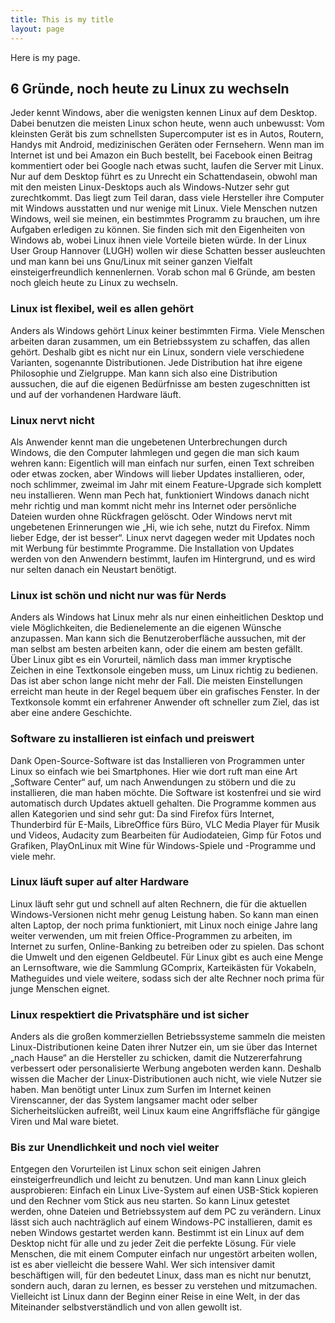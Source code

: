 ```yaml
---
title: This is my title
layout: page
---
```


Here is my page.

## 6 Gründe, noch heute zu Linux zu wechseln

Jeder kennt Windows, aber die wenigsten kennen Linux auf dem Desktop. Dabei benutzen 
die meisten Linux schon heute, wenn auch unbewusst: Vom kleinsten Gerät bis zum 
schnellsten Supercomputer ist es in Autos, Routern, Handys mit Android, medizinischen 
Geräten oder Fernsehern. Wenn man im Internet ist und bei Amazon ein Buch bestellt, 
bei Facebook einen Beitrag kommentiert oder bei Google nach etwas sucht, laufen die 
Server mit Linux. Nur auf dem Desktop führt es zu Unrecht ein Schattendasein, obwohl 
man mit den meisten Linux-Desktops auch als Windows-Nutzer sehr gut zurechtkommt. 
Das liegt zum Teil daran, dass viele Hersteller ihre Computer mit Windows ausstatten 
und nur wenige mit Linux. Viele Menschen nutzen Windows, weil sie meinen, ein bestimmtes 
Programm zu brauchen, um ihre Aufgaben erledigen zu können. Sie finden sich mit 
den Eigenheiten von Windows ab, wobei Linux ihnen viele Vorteile bieten würde. In 
der Linux User Group Hannover (LUGH) wollen wir diese Schatten besser ausleuchten 
und man kann bei uns Gnu/Linux mit seiner ganzen Vielfalt einsteigerfreundlich 
kennenlernen. Vorab schon mal 6 Gründe, am besten noch gleich heute zu Linux zu 
wechseln.

### Linux ist flexibel, weil es allen gehört
Anders als Windows gehört Linux keiner bestimmten Firma. Viele Menschen arbeiten daran zusammen, um ein Betriebssystem zu schaffen, das allen gehört. Deshalb gibt es nicht nur ein Linux, sondern viele verschiedene Varianten, sogenannte Distributionen. Jede Distribution hat ihre eigene Philosophie und Zielgruppe. Man kann sich also eine Distribution aussuchen, die auf die eigenen Bedürfnisse am besten zugeschnitten ist und auf der vorhandenen Hardware läuft.

### Linux nervt nicht
Als Anwender kennt man die ungebetenen Unterbrechungen durch Windows, die den Computer lahmlegen und gegen die man sich kaum wehren kann: Eigentlich will man einfach nur surfen, einen Text schreiben oder etwas zocken, aber Windows will lieber Updates installieren, oder, noch schlimmer, zweimal im Jahr mit einem Feature-Upgrade sich komplett neu installieren. Wenn man Pech hat, funktioniert Windows danach nicht mehr richtig und man kommt nicht mehr ins Internet oder persönliche Dateien wurden ohne Rückfragen gelöscht. Oder Windows nervt mit ungebetenen Erinnerungen wie „Hi, wie ich sehe, nutzt du Firefox. Nimm lieber Edge, der ist besser“. Linux nervt dagegen weder mit Updates noch mit Werbung für bestimmte Programme. Die Installation von Updates werden von den Anwendern bestimmt, laufen im Hintergrund, und es wird nur selten danach ein Neustart benötigt.

### Linux ist schön und nicht nur was für Nerds
Anders als Windows hat Linux mehr als nur einen einheitlichen Desktop und viele Möglichkeiten, die Bedienelemente an die eigenen Wünsche anzupassen. Man kann sich die Benutzeroberfläche aussuchen, mit der man selbst am besten arbeiten kann, oder die einem am besten gefällt. Über Linux gibt es ein Vorurteil, nämlich dass man immer kryptische Zeichen in eine Textkonsole eingeben muss, um Linux richtig zu bedienen. Das ist aber schon lange nicht mehr der Fall. Die meisten Einstellungen erreicht man heute in der Regel bequem über ein grafisches Fenster. In der Textkonsole kommt ein erfahrener Anwender oft schneller zum Ziel, das ist aber eine andere Geschichte.

### Software zu installieren ist einfach und preiswert
Dank Open-Source-Software ist das Installieren von Programmen unter Linux so einfach wie bei Smartphones. Hier wie dort ruft man eine Art „Software Center“ auf, um nach Anwendungen zu stöbern und die zu installieren, die man haben möchte. Die Software ist kostenfrei und sie wird automatisch durch Updates aktuell gehalten. Die Programme kommen aus allen Kategorien und sind sehr gut: Da sind Firefox fürs Internet, Thunderbird für E-Mails, LibreOffice fürs Büro, VLC Media Player für Musik und Videos, Audacity zum Bearbeiten für Audiodateien, Gimp für Fotos und Grafiken, PlayOnLinux mit Wine für Windows-Spiele und -Programme und viele mehr.

### Linux läuft super auf alter Hardware
Linux läuft sehr gut und schnell auf alten Rechnern, die für die aktuellen Windows-Versionen nicht mehr genug Leistung haben. So kann man einen alten Laptop, der noch prima funktioniert, mit Linux noch einige Jahre lang weiter verwenden, um mit freien Office-Programmen zu arbeiten, im Internet zu surfen, Online-Banking zu betreiben oder zu spielen. Das schont die Umwelt und den eigenen Geldbeutel. Für Linux gibt es auch eine Menge an Lernsoftware, wie die Sammlung GComprix, Karteikästen für Vokabeln, Matheguides und viele weitere, sodass sich der alte Rechner noch prima für junge Menschen eignet.

### Linux respektiert die Privatsphäre und ist sicher
Anders als die großen kommerziellen Betriebssysteme sammeln die meisten Linux-Distributionen keine Daten ihrer Nutzer ein, um sie über das Internet „nach Hause“ an die Hersteller zu schicken, damit die Nutzererfahrung verbessert oder personalisierte Werbung angeboten werden kann. Deshalb wissen die Macher der Linux-Distributionen auch nicht, wie viele Nutzer sie haben. Man benötigt unter Linux zum Surfen im Internet keinen Virenscanner, der das System langsamer macht oder selber Sicherheitslücken aufreißt, weil Linux kaum eine Angriffsfläche für gängige Viren und Mal ware bietet.

### Bis zur Unendlichkeit und noch viel weiter
Entgegen den Vorurteilen ist Linux schon seit einigen Jahren einsteigerfreundlich und leicht zu benutzen. Und man kann Linux gleich ausprobieren: Einfach ein Linux Live-System auf einen USB-Stick kopieren und den Rechner vom Stick aus neu starten. So kann Linux getestet werden, ohne Dateien und Betriebssystem auf dem PC zu verändern. Linux lässt sich auch nachträglich auf einem Windows-PC installieren, damit es neben Windows gestartet werden kann. Bestimmt ist ein Linux auf dem Desktop nicht für alle und zu jeder Zeit die perfekte Lösung. Für viele Menschen, die mit einem Computer einfach nur ungestört arbeiten wollen, ist es aber vielleicht die bessere Wahl. Wer sich intensiver damit beschäftigen will, für den bedeutet Linux, dass man es nicht nur benutzt, sondern auch, daran zu lernen, es besser zu verstehen und mitzumachen. Vielleicht ist Linux dann der Beginn einer Reise in eine Welt, in der das Miteinander selbstverständlich und von allen gewollt ist.
